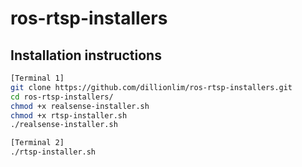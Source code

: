 # ros-rtsp-installers

## Installation instructions

```bash
[Terminal 1]
git clone https://github.com/dillionlim/ros-rtsp-installers.git
cd ros-rtsp-installers/
chmod +x realsense-installer.sh
chmod +x rtsp-installer.sh
./realsense-installer.sh

[Terminal 2]
./rtsp-installer.sh
```
